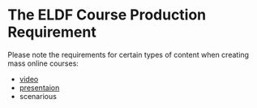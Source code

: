 # The ELDF Course Production Requirement 
Please note the requirements for certain types of content when creating mass online courses:
* [video](video.md)
* [presentaion](presentaion.md)
* scenarious
